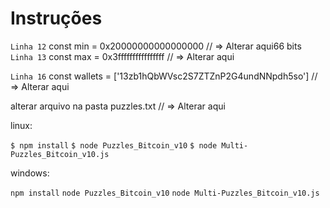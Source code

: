 # Instruções

`Linha 12`
const min = 0x20000000000000000  // => Alterar aqui66 bits
`Linha 13`
const max = 0x3ffffffffffffffff  // => Alterar aqui

`Linha 16`
const wallets = ['13zb1hQbWVsc2S7ZTZnP2G4undNNpdh5so'] // => Alterar aqui

alterar arquivo na pasta puzzles.txt // => Alterar aqui

linux:

`$ npm install`
`$ node Puzzles_Bitcoin_v10`
`$ node Multi-Puzzles_Bitcoin_v10.js`

windows:

`npm install`
`node Puzzles_Bitcoin_v10`
`node Multi-Puzzles_Bitcoin_v10.js`